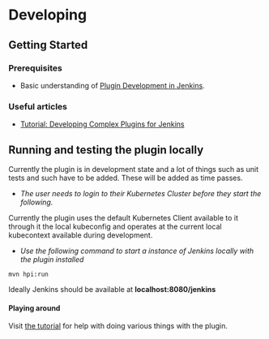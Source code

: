 # Developing

## Getting Started

### Prerequisites
- Basic understanding of [Plugin Development in Jenkins](https://www.jenkins.io/doc/developer/plugin-development/).

### Useful articles
- [Tutorial: Developing Complex Plugins for Jenkins](https://medium.com/velotio-perspectives/tutorial-developing-complex-plugins-for-jenkins-a34c0f979ca4) 

## Running and testing the plugin locally

Currently the plugin is in development state and a lot of things such as unit tests and such have to be added. These will be added as time passes.


- _The user needs to login to their Kubernetes Cluster before they start the following._

Currently the plugin uses the default Kubernetes Client available to it through it the local kubeconfig and operates at the current local kubecontext available during development. 

- _Use the following command to start a instance of Jenkins locally with the plugin installed_
```
mvn hpi:run
```

Ideally Jenkins should be available at **localhost:8080/jenkins**

#### Playing around
Visit [the tutorial](docs/tutorial.md) for help with doing various things with the plugin.